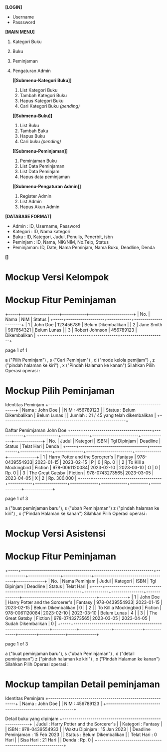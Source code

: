 **[LOGIN]**
- Username
- Passsword

**[MAIN MENU]**
1. Kategori Buku
2. Buku
3. Peminjaman
4. Pengaturan Admin

	**[[Submenu-Kategori Buku]]**
   	1. List Kategori Buku
   	2. Tambah Kategori Buku
   	4. Hapus Kategori Buku
   	5. Cari Kategori Buku _(pending)_

   	**[[Submenu-Buku]]**
   	1. List Buku
   	2. Tambah Buku
   	3. Hapus Buku
   	4. Cari buku _(pending)_

   	**[[Submenu-Peminjaman]]**
   	1. Peminjaman Buku
   	2. List Data Peminjaman
   	3. List Data Peminjam
   	4. Hapus data peminjaman

   	**[[Submenu-Pengaturan Admin]]**
   	1. Register Admin
   	2. List Admin
   	3. Hapus Akun Admin


**[DATABASE FORMAT]**
- Admin		: ID, Username, Password
- Kategori	: ID, Nama kategori
- Buku		: ID, Kategori, Judul, Penulis, Penerbit, isbn
- Peminjam	: ID, Nama, NIK/NIM, No.Telp, Status
- Peminjaman: ID, Date, Nama Peminjam, Nama Buku, Deadline, Denda

**[]**




# Mockup Versi Kelompok


# Mockup Fitur Peminjaman

+-----+-------------------+------------+----------------------+
| No. |       Nama        |    NIM     |       Status         |
+-----+-------------------+------------+----------------------+
|  1  |  John Doe         | 123456789  | Belum Dikembalikan   |
|  2  |  Jane Smith       | 987654321  | Belum Lunas          |
|  3  |  Robert Johnson   | 456789123  | Dikembalikan         |
+-----+-------------------+------------+----------------------+

page 1 of 1

a ("Pilih Peminjam") , s ("Cari Peminjam") ,  d ("mode kelola pemijam") , z ("pindah halaman ke kiri") , x ("Pindah Halaman ke kanan")
Silahkan Pilih Operasi
operasi : 



# Mockup Pilih Peminjaman 

Identitas Peminjam 
+-------------------------------------------------------------+
| Nama 		: John Doe										  |
| NIM  		: 456789123										  |
| Status	: Belum Dikembalikan | Belum Lunas 				  |
| Jumlah    : 21 / 45 yang telah dikembalikan				  |
+-------------------------------------------------------------+

Daftar Pemimjaman John Doe
+-----+----------------------------------+------------+----------------+--------------+-----------------------+-------------+--------------+
| No. |             Judul                |  Kategori  |     ISBN       | Tgl Dipinjam | Deadline    | Status  | Telat Hari  | Denda        |
+-----+----------------------------------+------------+----------------+--------------+-----------------------+-------------+--------------+
|  1  |  Harry Potter and the Sorcerer's |  Fantasy   |  978-0439554933|  2023-01-15  |  2023-02-15 |   P     |   0         | Rp. 0        |
|  2  |  To Kill a Mockingbird           |  Fiction   |  978-0061120084|  2023-02-10  |  2023-03-10 |   O     |   0         | Rp. 0        |
|  3  |  The Great Gatsby                |  Fiction   |  978-0743273565|  2023-03-05  |  2023-04-05 |   X     |   2         | Rp. 300.000  |
+-----+----------------------------------+------------+----------------+--------------+-------------+---------+-------------+--------------+

page 1 of 3

a ("buat peminjaman baru"), s ("ubah Peminjaman") z ("pindah halaman ke kiri") , x ("Pindah Halaman ke kanan")
Silahkan Pilih Operasi
operasi :

# Mockup Versi Asistensi


# Mockup Fitur Peminjaman


+-----+------------------------------------------------------------------+------------+----------------+--------------+-------------------------------------+--------------+
| No. |      Nama Peminjam            |                Judul             |  Kategori  |     ISBN       | Tgl Dipinjam | Deadline    | Status                | Telat Hari   |
+-----+------------------------------------------------------------------+------------+----------------+--------------+-------------------------------------+--------------+
|  1  |     John Doe                  |  Harry Potter and the Sorcerer's |  Fantasy   |  978-0439554933|  2023-01-15  |  2023-02-15 |   Belum Dikembalikan  |     0        |
|  2  |                               |  To Kill a Mockingbird           |  Fiction   |  978-0061120084|  2023-02-10  |  2023-03-10 |   Belum Lunas         |     4        |
|  3  |                               |  The Great Gatsby                |  Fiction   |  978-0743273565|  2023-03-05  |  2023-04-05 |   Sudah Dikembalikan  |     0        |
+-----+------------------------------------------------------------------+------------+----------------+--------------+-------------+---------+-------------+--------------+


page 1 of 3

a ("buat peminjaman baru"), s ("ubah Peminjaman") , d ("detail peminjaman") z ("pindah halaman ke kiri") , x ("Pindah Halaman ke kanan")
Silahkan Pilih Operasi
operasi :


# Mockup tampilan Detail peminjaman

Identitas Peminjam 
+-------------------------------------------------------------+
| Nama 		: John Doe										  |
| NIM  		: 456789123										  |
+-------------------------------------------------------------+

Detail buku yang dipinjam
+-------------------------------------------------------------+
| Judul 				: Harry Potter and the Sorcerer's 	  |
| Kategori 				: Fantasy 							  |
| ISBN 					: 978-0439554933					  |
| Waktu Dipinjam 		: 15 Jan 2023						  |
| Deadline Peminjaman 	: 15 Feb 2023                         |
| Status 				: Belum Dikembalikan                  |
| Telat Hari 			: 0 Hari                              |
| Sisa Hari 			: 21 Hari                             |
| Denda 				: Rp. 0                               |
+-------------------------------------------------------------+


